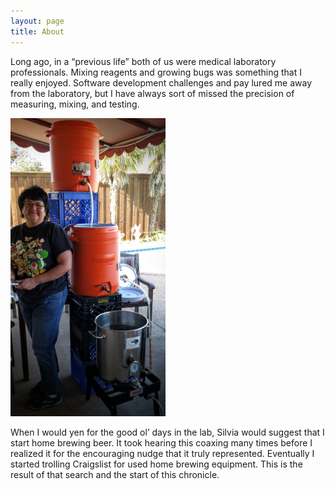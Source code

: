 ```yaml
---
layout: page
title: About
--- 
```


Long ago, in a “previous life” both of us were medical laboratory professionals. Mixing reagents and growing bugs was something that I really enjoyed. Software development challenges and pay lured me away from the
laboratory, but I have always sort of missed the precision of measuring, mixing, and testing. 

![Alt text](/public/images/brewing_rig.jpg) 

When I would yen for the good ol’ days in the lab, Silvia would suggest that I start home brewing beer. It took hearing this coaxing many times before I realized it for the encouraging nudge that it truly represented. Eventually I started trolling Craigslist for used home brewing equipment. This is the result of that search and the start of this chronicle.